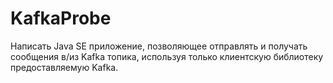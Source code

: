 # KafkaProbe
Написать Java SE приложение, позволяющее отправлять и получать сообщения в/из Kafka топика, используя только клиентскую библиотеку предоставляемую Kafka.
